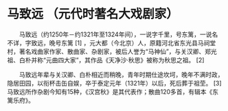# 马致远 （元代时著名大戏剧家）

　　马致远（约1250年－约1321年至1324年间），一说字千里，号东篱，一说名不详，字致远，晚号东篱 [1]  ，元大都（今北京）人，原籍河北省东光县马祠堂村，著名戏曲家作家、散曲家、杂剧家，被后人誉为“马神仙”，与关汉卿、郑光祖、白朴并称“元曲四大家”，其作品《天净沙·秋思》被称为秋思之祖。 [2]

　　马致远年辈与关汉卿、白朴相近而稍晚，青年时期仕途坎坷，晚年不满时政，隐居田园，以衔杯击缶自娱，卒于泰定元年（1321年）以后，死后葬于祖茔。 [3]
马致远所作杂剧今知有15种，《汉宫秋》是其代表作；散曲120多首，有辑本《东篱乐府》。